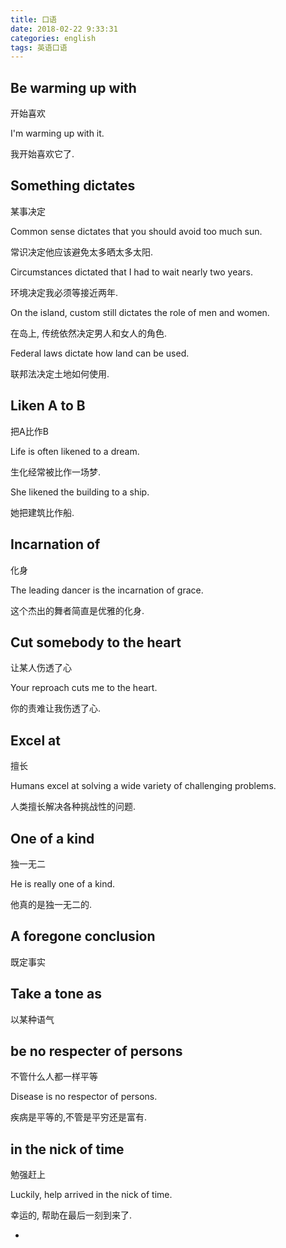 ```yaml
---
title: 口语
date: 2018-02-22 9:33:31
categories: english
tags: 英语口语
---
```


## Be warming up with

开始喜欢

I'm warming up with it.

我开始喜欢它了.

## Something dictates

某事决定

Common sense dictates that you should avoid too much sun.

常识决定他应该避免太多晒太多太阳.

Circumstances dictated that I had to wait nearly two years.

环境决定我必须等接近两年.

On the island, custom still dictates the role of men and women.

在岛上, 传统依然决定男人和女人的角色.

Federal laws dictate how land can be used.

联邦法决定土地如何使用.

## Liken A to B

把A比作B

Life is often likened to a dream.

生化经常被比作一场梦.

She likened the building to a ship.

她把建筑比作船.

## Incarnation of

化身

The leading dancer is the incarnation of grace.

这个杰出的舞者简直是优雅的化身.

## Cut somebody to the heart

让某人伤透了心

Your reproach cuts me to the heart.

你的责难让我伤透了心.

## Excel at

擅长

Humans excel at solving a wide variety of challenging problems.

人类擅长解决各种挑战性的问题.

## One of a kind

独一无二

He is really one of a kind.

他真的是独一无二的.

## A foregone conclusion

既定事实

## Take a tone as

以某种语气

## be no respecter of persons

不管什么人都一样平等

Disease is no respector of persons.

疾病是平等的,不管是平穷还是富有.

## in the nick of time

勉强赶上

Luckily, help arrived in the nick of time.

幸运的, 帮助在最后一刻到来了.




-